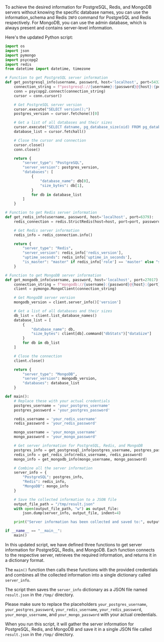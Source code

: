 To achieve the desired information for PostgreSQL, Redis, and MongoDB servers without knowing the specific database names, you can use the information_schema and Redis `INFO` command for PostgreSQL and Redis respectively. For MongoDB, you can use the admin database, which is always present and contains server-level information.

Here's the updated Python script:

```python
import os
import json
import pymongo
import psycopg2
import redis
from datetime import datetime, timezone

# Function to get PostgreSQL server information
def get_postgresql_info(username, password, host='localhost', port=5432):
    connection_string = f"postgresql://{username}:{password}@{host}:{port}/postgres"
    conn = psycopg2.connect(connection_string)
    cursor = conn.cursor()

    # Get PostgreSQL server version
    cursor.execute("SELECT version();")
    postgres_version = cursor.fetchone()[0]

    # Get a list of all databases and their sizes
    cursor.execute("SELECT datname, pg_database_size(oid) FROM pg_database;")
    database_list = cursor.fetchall()

    # Close the cursor and connection
    cursor.close()
    conn.close()

    return {
        "server_type": "PostgreSQL",
        "server_version": postgres_version,
        "databases": [
            {
                "database_name": db[0],
                "size_bytes": db[1],
            }
            for db in database_list
        ]
    }

# Function to get Redis server information
def get_redis_info(username, password, host='localhost', port=6379):
    redis_connection = redis.StrictRedis(host=host, port=port, password=password, decode_responses=True)

    # Get Redis server information
    redis_info = redis_connection.info()

    return {
        "server_type": "Redis",
        "server_version": redis_info['redis_version'],
        "uptime_seconds": redis_info['uptime_in_seconds'],
        "is_master": "master" if redis_info['role'] == 'master' else "slave"
    }

# Function to get MongoDB server information
def get_mongodb_info(username, password, host='localhost', port=27017):
    connection_string = f"mongodb://{username}:{password}@{host}:{port}/admin"
    client = pymongo.MongoClient(connection_string)

    # Get MongoDB server version
    mongodb_version = client.server_info()['version']

    # Get a list of all databases and their sizes
    db_list = client.list_database_names()
    database_list = [
        {
            "database_name": db,
            "size_bytes": client[db].command("dbStats")["dataSize"]
        }
        for db in db_list
    ]

    # Close the connection
    client.close()

    return {
        "server_type": "MongoDB",
        "server_version": mongodb_version,
        "databases": database_list
    }

def main():
    # Replace these with your actual credentials
    postgres_username = 'your_postgres_username'
    postgres_password = 'your_postgres_password'

    redis_username = 'your_redis_username'
    redis_password = 'your_redis_password'

    mongo_username = 'your_mongo_username'
    mongo_password = 'your_mongo_password'

    # Get server information for PostgreSQL, Redis, and MongoDB
    postgres_info = get_postgresql_info(postgres_username, postgres_password)
    redis_info = get_redis_info(redis_username, redis_password)
    mongo_info = get_mongodb_info(mongo_username, mongo_password)

    # Combine all the server information
    server_info = {
        "PostgreSQL": postgres_info,
        "Redis": redis_info,
        "MongoDB": mongo_info
    }

    # Save the collected information to a JSON file
    output_file_path = "/tmp/result.json"
    with open(output_file_path, "w") as output_file:
        json.dump(server_info, output_file, indent=4)

    print("Server information has been collected and saved to:", output_file_path)

if __name__ == "__main__":
    main()
```

In this updated script, we have defined three functions to get server information for PostgreSQL, Redis, and MongoDB. Each function connects to the respective server, retrieves the required information, and returns it in a dictionary format.

The `main()` function then calls these functions with the provided credentials and combines all the collected information into a single dictionary called `server_info`.

The script then saves the `server_info` dictionary as a JSON file named `result.json` in the `/tmp/` directory.

Please make sure to replace the placeholders `your_postgres_username`, `your_postgres_password`, `your_redis_username`, `your_redis_password`, `your_mongo_username`, and `your_mongo_password` with your actual credentials.

When you run this script, it will gather the server information for PostgreSQL, Redis, and MongoDB and save it in a single JSON file called `result.json` in the `/tmp/` directory.
